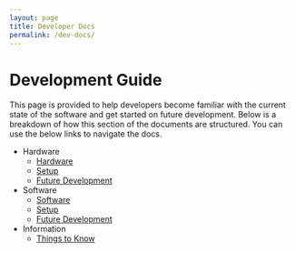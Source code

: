 ```yaml
---
layout: page
title: Developer Docs
permalink: /dev-docs/
---
```


# Development Guide

This page is provided to help developers become familiar with the current state of the software and get started on future development. Below is a breakdown of how this section of the documents are structured. You can use the below links to navigate the docs.

- Hardware
  - [Hardware](Hardware/hardware.md)
  - [Setup](Hardware/setup.md)
  - [Future Development](Hardware/future-development.md)
- Software
  - [Software](Software/software.md)
  - [Setup](Software/setup.md)
  - [Future Development](Software/future-development.md)
- Information
  - [Things to Know](Information/information.md)
